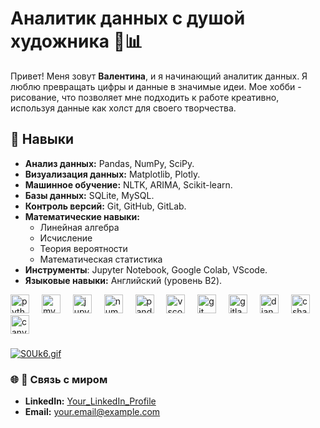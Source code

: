 # Аналитик данных с душой художника 🎨📊

Привет! Меня зовут **Валентина**, и я начинающий аналитик данных. Я люблю превращать цифры и данные в значимые идеи. Мое хобби - рисование, что позволяет мне подходить к работе креативно, используя данные как холст для своего творчества.

## 🌟 Навыки
- **Анализ данных:** Pandas, NumPy, SciPy.
- **Визуализация данных:** Matplotlib, Plotly.
- **Машинное обучение:** NLTK, ARIMA, Scikit-learn.
- **Базы данных:** SQLite, MySQL.
- **Контроль версий:** Git, GitHub, GitLab.
- **Математические навыки:**
  - Линейная алгебра
  - Исчисление
  - Теория вероятности
  - Математическая статистика
- **Инструменты**: Jupyter Notebook, Google Colab, VScode.
- **Языковые навыки:** Английский (уровень B2).

<div align="left">
  <img src="https://cdn.jsdelivr.net/gh/devicons/devicon/icons/python/python-original.svg" height="30" alt="python logo"  />
  <img width="12" />
  <img src="https://cdn.jsdelivr.net/gh/devicons/devicon/icons/mysql/mysql-original.svg" height="30" alt="mysql logo"  />
  <img width="12" />
  <img src="https://cdn.jsdelivr.net/gh/devicons/devicon/icons/jupyter/jupyter-original.svg" height="30" alt="jupyter logo"  />
  <img width="12" />
  <img src="https://cdn.jsdelivr.net/gh/devicons/devicon/icons/numpy/numpy-original.svg" height="30" alt="numpy logo"  />
  <img width="12" />
  <img src="https://cdn.jsdelivr.net/gh/devicons/devicon/icons/pandas/pandas-original.svg" height="30" alt="pandas logo"  />
  <img width="12" />
  <img src="https://cdn.jsdelivr.net/gh/devicons/devicon/icons/vscode/vscode-original.svg" height="30" alt="vscode logo"  />
  <img width="12" />
  <img src="https://cdn.jsdelivr.net/gh/devicons/devicon/icons/git/git-original.svg" height="30" alt="git logo"  />
  <img width="12" />
  <img src="https://cdn.jsdelivr.net/gh/devicons/devicon/icons/gitlab/gitlab-original.svg" height="30" alt="gitlab logo"  />
  <img width="12" />
  <img src="https://cdn.jsdelivr.net/gh/devicons/devicon/icons/django/django-plain.svg" height="30" alt="django logo"  />
  <img width="12" />
  <img src="https://cdn.jsdelivr.net/gh/devicons/devicon/icons/csharp/csharp-original.svg" height="30" alt="csharp logo"  />
  <img width="12" />
  <img src="https://cdn.jsdelivr.net/gh/devicons/devicon/icons/canva/canva-original.svg" height="30" alt="canva logo"  />
</div>

###
[![S0Uk6.gif](https://s13.gifyu.com/images/S0Uk6.gif)](https://gifyu.com/image/S0Uk6)

###

### 🌐 🌟 Связь с миром
- **LinkedIn:** [Your_LinkedIn_Profile](#)
- **Email:** [your.email@example.com](mailto:your.email@example.com)
